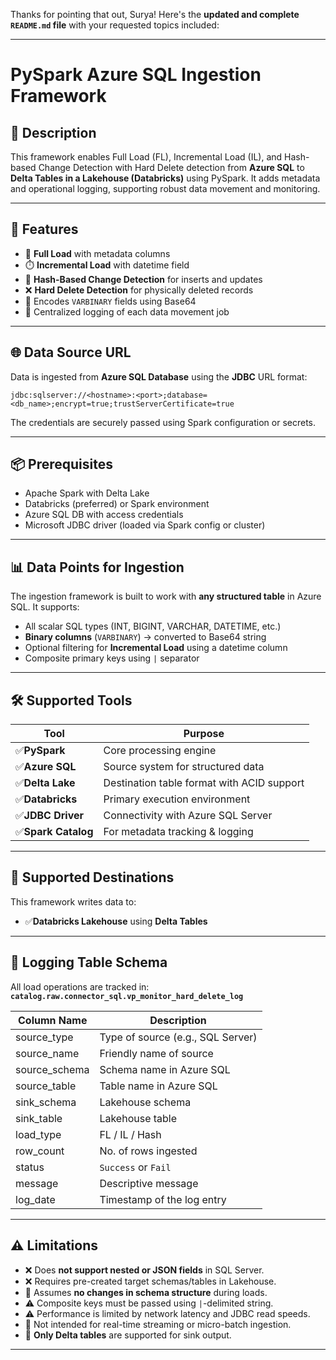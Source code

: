 Thanks for pointing that out, Surya! Here's the **updated and complete `README.md` file** with your requested topics included:

---

# PySpark Azure SQL Ingestion Framework

## 🔧 Description

This framework enables Full Load (FL), Incremental Load (IL), and Hash-based Change Detection with Hard Delete detection from **Azure SQL** to **Delta Tables in a Lakehouse (Databricks)** using PySpark. It adds metadata and operational logging, supporting robust data movement and monitoring.

---

## 📁 Features

* 🔄 **Full Load** with metadata columns
* ⏱️ **Incremental Load** with datetime field
* 🧠 **Hash-Based Change Detection** for inserts and updates
* ❌ **Hard Delete Detection** for physically deleted records
* 🔐 Encodes `VARBINARY` fields using Base64
* 📄 Centralized logging of each data movement job

---

## 🌐 Data Source URL

Data is ingested from **Azure SQL Database** using the **JDBC** URL format:

```text
jdbc:sqlserver://<hostname>:<port>;database=<db_name>;encrypt=true;trustServerCertificate=true
```

The credentials are securely passed using Spark configuration or secrets.

---

## 📦 Prerequisites

* Apache Spark with Delta Lake
* Databricks (preferred) or Spark environment
* Azure SQL DB with access credentials
* Microsoft JDBC driver (loaded via Spark config or cluster)

---

## 📊 Data Points for Ingestion

The ingestion framework is built to work with **any structured table** in Azure SQL. It supports:

* All scalar SQL types (INT, BIGINT, VARCHAR, DATETIME, etc.)
* **Binary columns** (`VARBINARY`) → converted to Base64 string
* Optional filtering for **Incremental Load** using a datetime column
* Composite primary keys using `|` separator

---

## 🛠️ Supported Tools

| Tool              | Purpose                                    |
| ----------------- | ------------------------------------------ |
| ✅**PySpark**       | Core processing engine                     |
| ✅**Azure SQL**     | Source system for structured data          |
| ✅**Delta Lake**    | Destination table format with ACID support |
| ✅**Databricks**    | Primary execution environment              |
| ✅**JDBC Driver**   | Connectivity with Azure SQL Server         |
| ✅**Spark Catalog** | For metadata tracking & logging            |

---

## 🎯 Supported Destinations

This framework writes data to:

* ✅**Databricks Lakehouse** using **Delta Tables**

---


## 🧾 Logging Table Schema

All load operations are tracked in:
**`catalog.raw.connector_sql.vp_monitor_hard_delete_log`**

| Column Name    | Description                       |
| -------------- | --------------------------------- |
| source\_type   | Type of source (e.g., SQL Server) |
| source\_name   | Friendly name of source           |
| source\_schema | Schema name in Azure SQL          |
| source\_table  | Table name in Azure SQL           |
| sink\_schema   | Lakehouse schema                  |
| sink\_table    | Lakehouse table                   |
| load\_type     | FL / IL / Hash                    |
| row\_count     | No. of rows ingested              |
| status         | `Success` or `Fail`               |
| message        | Descriptive message               |
| log\_date      | Timestamp of the log entry        |

---

## ⚠️ Limitations

* ❌ Does **not support nested or JSON fields** in SQL Server.
* ❌ Requires pre-created target schemas/tables in Lakehouse.
* 🛑 Assumes **no changes in schema structure** during loads.
* ⚠️ Composite keys must be passed using `|`-delimited string.
* ⚠️ Performance is limited by network latency and JDBC read speeds.
* 🧪 Not intended for real-time streaming or micro-batch ingestion.
* 💾 **Only Delta tables** are supported for sink output.

---


